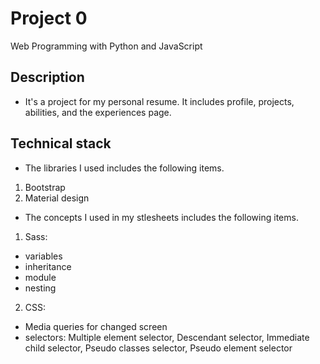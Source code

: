# Project 0

Web Programming with Python and JavaScript

## Description
* It's a project for my personal resume. It includes profile, projects, abilities, and the experiences page.
## Technical stack
* The libraries I used includes the following items.
1. Bootstrap
2. Material design
* The concepts I used in my stlesheets includes the following items.
1. Sass:
- variables
- inheritance
- module
- nesting
2. CSS:
- Media queries for changed screen
- selectors: Multiple element selector, Descendant selector, Immediate child selector, Pseudo classes selector, Pseudo element selector
